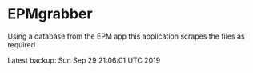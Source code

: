 # EPMgrabber
Using a database from the EPM app this application scrapes the files as required


Latest backup: Sun Sep 29 21:06:01 UTC 2019
